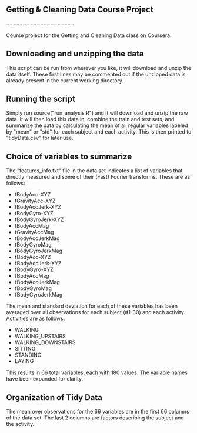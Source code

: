 ## Getting & Cleaning Data Course Project
====================

Course project for the Getting and Cleaning Data class on Coursera.

## Downloading and unzipping the data
This script can be run from wherever you like, it will download and unzip the data itself. These first lines may be commented out if the unzipped data is already present in the current working directory.


## Running the script
Simply run source("run_analysis.R") and it will download and unzip the raw data. It will then load this data in, combine the train and test sets, and summarize the data by calculating the mean of all regular variables labeled by "mean" or "std" for each subject and each activity. This is then printed to "tidyData.csv" for later use.

## Choice of variables to summarize
The "features_info.txt" file in the data set indicates a list of variables that directly measured and some of their (Fast) Fourier transforms. These are as follows:
* tBodyAcc-XYZ
* tGravityAcc-XYZ
* tBodyAccJerk-XYZ
* tBodyGyro-XYZ
* tBodyGyroJerk-XYZ
* tBodyAccMag
* tGravityAccMag
* tBodyAccJerkMag
* tBodyGyroMag
* tBodyGyroJerkMag
* fBodyAcc-XYZ
* fBodyAccJerk-XYZ
* fBodyGyro-XYZ
* fBodyAccMag
* fBodyAccJerkMag
* fBodyGyroMag
* fBodyGyroJerkMag

The mean and standard deviation for each of these variables has been averaged over all observations for each subject (#1-30) and each activity. Activities are as follows:
* WALKING
* WALKING_UPSTAIRS
* WALKING_DOWNSTAIRS
* SITTING
* STANDING
* LAYING

This results in 66 total variables, each with 180 values. The variable names have been expanded for clarity.

## Organization of Tidy Data
The mean over observations for the 66 variables are in the first 66 columns of the data set. The last 2 columns are factors describing the subject and the activity.
